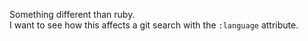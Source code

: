 Something different than ruby.   
I want to see how this affects a git search with the `:language` attribute.

